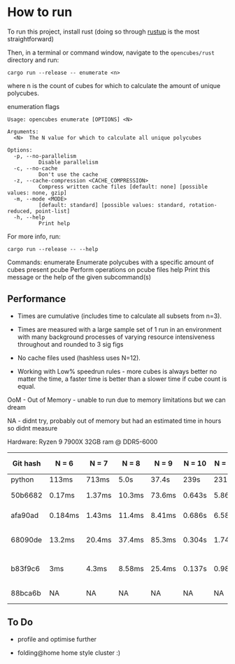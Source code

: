 # How to run

To run this project, install rust (doing so through [rustup] is the most straightforward)

Then, in a terminal or command window, navigate to the `opencubes/rust` directory and run:

```shell
cargo run --release -- enumerate <n>
```

where n is the count of cubes for which to calculate the amount of unique polycubes.

enumeration flags
```
Usage: opencubes enumerate [OPTIONS] <N>

Arguments:
  <N>  The N value for which to calculate all unique polycubes

Options:
  -p, --no-parallelism
          Disable parallelism
  -c, --no-cache
          Don't use the cache
  -z, --cache-compression <CACHE_COMPRESSION>
          Compress written cache files [default: none] [possible values: none, gzip]
  -m, --mode <MODE>
          [default: standard] [possible values: standard, rotation-reduced, point-list]
  -h, --help
          Print help
```
For more info, run:

```shell
cargo run --release -- --help
```

Commands:
  enumerate  Enumerate polycubes with a specific amount of cubes present
  pcube      Perform operations on pcube files
  help       Print this message or the help of the given subcommand(s)

[rustup]: https://rustup.rs/

## Performance
- Times are cumulative (includes time to calculate all subsets from n=3).

- Times are measured with a large sample set of 1 run in an environment with many background processes of varying resource intensiveness throughout and rounded to 3 sig figs

- No cache files used (hashless uses N=12).

- Working with Low% speedrun rules - more cubes is always better no matter the time,
a faster time is better than a slower time if cube count is equal.

OoM - Out of Memory - unable to run due to memory limitations but we can dream

NA - didnt try, probably out of memory but had an estimated time in hours so didnt measure

Hardware:
Ryzen 9 7900X
32GB ram @ DDR5-6000

| Git hash | N = 6 | N = 7 | N = 8 | N = 9 | N = 10 | N = 11 | N = 12 | N = 13 | N = 14 | N = 15 | N = 16 | N = 17 | Mode |
| -------- | ----- | ----- | ----- | ----- | ------ | ------ | ------ | ------ | ------ | ------ | ------ | ------ | ---- |
| python | 113ms | 713ms | 5.0s | 37.4s | 239s | 2310s | NA | NA | NA | NA | NA | NA | NA |
| 50b6682 | 0.17ms | 1.37ms | 10.3ms | 73.6ms | 0.643s | 5.86s | 55.5s | OoM | OoM | OoM | OoM | OoM | rotation-reduced |
| afa90ad | 0.184ms | 1.43ms | 11.4ms | 8.41ms | 0.686s | 6.58s | 62.45s | 574s | OoM | OoM | OoM | OoM | rotation-reduced |
| 68090de | 13.2ms | 20.4ms | 37.4ms | 85.3ms | 0.304s | 1.74s | 14.2s | 124s | OoM | OoM | OoM | OoM | point-list + rayon |
| b83f9c6 | 3ms | 4.3ms | 8.58ms | 25.4ms | 0.137s | 0.986s | 8.02s | 66.7s | OoM | OoM | OoM | OoM | point-list + rayon |
| 88bca6b | NA | NA | NA | NA | NA | NA | NA | 1m28 | 12m55 | 1h50 | 16h10 | NA | hashless + rayon |

## To Do
- profile and optimise further

- folding@home home style cluster :)

